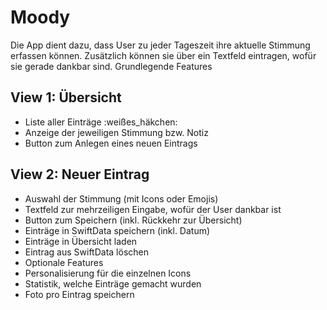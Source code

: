 # Moody
Die App dient dazu, dass User zu jeder Tageszeit ihre aktuelle Stimmung erfassen können.
Zusätzlich können sie über ein Textfeld eintragen, wofür sie gerade dankbar sind.
Grundlegende Features
## View 1: Übersicht
- Liste aller Einträge :weißes_häkchen:
- Anzeige der jeweiligen Stimmung bzw. Notiz
- Button zum Anlegen eines neuen Eintrags
## View 2: Neuer Eintrag
- Auswahl der Stimmung (mit Icons oder Emojis)
- Textfeld zur mehrzeiligen Eingabe, wofür der User dankbar ist
- Button zum Speichern (inkl. Rückkehr zur Übersicht)
- Einträge in SwiftData speichern (inkl. Datum)
- Einträge in Übersicht laden
- Eintrag aus SwiftData löschen
- Optionale Features
- Personalisierung für die einzelnen Icons
- Statistik, welche Einträge gemacht wurden
- Foto pro Eintrag speichern


